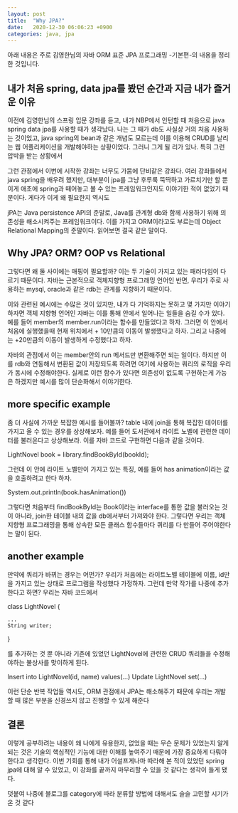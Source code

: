 ```yaml
---
layout: post
title:  "Why JPA?"
date:   2020-12-30 06:06:23 +0900
categories: java, jpa
---
```


 아래 내용은 주로 김영한님의 자바 ORM 표준 JPA 프로그래밍 -기본편-의 내용을 정리한 것입니다.
 
 ## 내가 처음 spring, data jpa를 봤던 순간과 지금 내가 즐거운 이유
 
 이전에 김영한님의 스프링 입문 강좌를 듣고, 내가 NBP에서 인턴할 때 처음으로 java spring data jpa를 사용할 때가 생각났다. 나는 그 때가 db도 사실상 거의 처음 사용하는 것이었고, java spring의 bean과 같은 개념도 모르는데 이를 이용해 CRUD를 날리는 웹 어플리케이션을 개발해야하는 상황이었다. 그러니 그게 될 리가 있나. 특히 그런 압박을 받는 상황에서
 
 그런 관점에서 이번에 시작한 강좌는 너무도 가뭄에 단비같은 강좌다. 여러 강좌들에서 java spring을 배우려 했지만, 대부분이 jpa를 그냥 후루룩 뚝딱하고 가르치기만 할 뿐 이게 애초에 spring과 떼어놓고 볼 수 있는 프레임워크인지도 이야기한 적이 없었기 때문이다. 게다가 이게 왜 필요한지 역시도
 
 jPA는 Java persistence API의 준말로, Java를 관계형 db와 함께 사용하기 위해 의존성을 해소시켜주는 프레임워크이다. 이를 가지고 ORM이라고도 부르는데 Object Relational Mapping의 준말이다. 읽어보면 결국 같은 말이다.
 
 ## Why JPA? ORM? OOP vs Relational
 
 그렇다면 왜 둘 사이에는 매핑이 필요할까? 이는 두 기술이 가지고 있는 패러다임이 다르기 때문이다. 자바는 근본적으로 객체지향형 프로그래밍 언어인 반면, 우리가 주로 사용하는 mysql, oracle과 같은 rdb는 관계를 지향하기 때문이다.
 
 이와 관련된 예시에는 수많은 것이 있지만, 내가 다 기억하지는 못하고 몇 가지만 이야기하자면 객체 지향형 언어인 자바는 이를 통해 안에서 일어나는 일들을 숨길 수가 있다. 예를 들어 member의 member.run이라는 함수를 만들었다고 하자. 그러면 이 안에서 처음에 실행했을때 현재 위치에서 + 10만큼의 이동이 발생했다고 하자. 그리고 나중에는 +20만큼의 이동이 발생하게 수정했다고 하자.
 
 자바의 관점에서 이는 member안의 run 메서드만 변환해주면 되는 일이다. 하지만 이를 rdb와 연동해서 변환된 값이 저장되도록 하려면 여기에 사용하는 쿼리의 로직을 우리가 동시에 수정해야한다. 실제로 이런 함수가 있다면 의존성이 없도록 구현하는게 가능은 하겠지만 예시를 많이 단순화해서 이야기한다.
 
 ## more specific example
 
 좀 더 사실에 가까운 복잡한 예시를 들어볼까? table 내에 join을 통해 복잡한 데이터를 가지고 올 수 있는 경우를 상상해보자. 예를 들어 도서관에서 라이트 노벨에 관련한 데이터를 불러온다고 상상해보라. 이를 자바 코드로 구현하면 다음과 같을 것이다.
 
 LightNovel book = library.findBookById(bookId);
 
 그런데 이 안에 라이트 노벨만이 가지고 있는 특징, 예를 들어 has animation이라는 값을 호출하려고 한다 하자.
 
 System.out.println(book.hasAnimation())
 
 그렇다면 처음부터 findBookById는 Book이라는 interface를 통한 값을 불러오는 것이 아니라, join한 테이블 내의 값을 db에서부터 가져와야 한다. 그렇다면 우리는 객체지향형 프로그래밍을 통해 상속한 모든 클래스 함수들마다 쿼리를 다 만들어 주어야한다는 말이 된다.
 
 ## another example
 
 만약에 쿼리가 바뀌는 경우는 어떤가? 우리가 처음에는 라이트노벨 테이블에 이름, id만을 가지고 있는 상태로 프로그램을 작성했다 가정하자. 그런데 만약 작가를 나중에 추가한다고 하면? 우리는 자바 코드에서
 
 class LightNovel {
 
 	...
 	String writer;
 }
 
 를 추가하는 것 뿐 아니라 기존에 있었던 LightNovel에 관련한 CRUD 쿼리들을 수정해야하는 불상사를 맞이하게 된다.
 
 Insert into LightNovel(id, name) values(...)
 Update LightNovel set(...)
 
 이런 단순 반복 작업들 역시도, ORM 관점에서 JPA는 해소해주기 때문에 우리는 개발할 때 많은 부분을 신경쓰지 않고 진행할 수 있게 해준다
 
 ## 결론
 
 이렇게 공부하려는 내용이 왜 나에게 유용한지, 없었을 때는 무슨 문제가 있었는지 알게 되는 것은 기술의 핵심적인 기능에 대한 이해를 높여주기 때문에 가장 중요하게 다뤄야한다고 생각한다. 이번 기회를 통해 내가 어설프게나마 따라해 본 적이 있었던 spring jpa에 대해 알 수 있었고, 이 강좌를 끝까지 마무리할 수 있을 것 같다는 생각이 들게 됐다.
 
 덧붙여 나중에 블로그를 category에 따라 분류할 방법에 대해서도 슬슬 고민할 시기가 온 것 같다